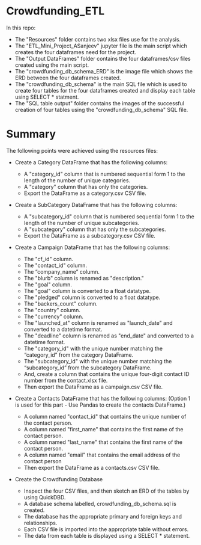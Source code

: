 # Crowdfunding_ETL

In this repo:

* The "Resources" folder contains two xlsx files use for the analysis.
* The "ETL_Mini_Project_ASanjeev" jupyter file is the main script which creates the four dataframes need for the project.
* The "Output DataFrames" folder contains the four dataframes/csv files created using the main script.
* The "crowdfunding_db_schema_ERD" is the image file which shows the ERD between the four dataframes created.
* The "crowdfunding_db_schema" is the main SQL file which is used to create four tables for the four dataframes created and display each table using SELECT * statment.
* The "SQL table output" folder contains the images of the successful creation of four tables using the "crowdfunding_db_schema" SQL file.

# Summary

The following points were achieved using the resources files:

* Create a Category DataFrame that has the following columns:

    * A "category_id" column that is numbered sequential form 1 to the length of the number of unique categories.
    * A "category" column that has only the categories.
    * Export the DataFrame as a category.csv CSV file.

* Create a SubCategory DataFrame that has the following columns:

    * A "subcategory_id" column that is numbered sequential form 1 to the length of the number of unique subcategories.
    * A "subcategory" column that has only the subcategories.
    * Export the DataFrame as a subcategory.csv CSV file.

* Create a Campaign DataFrame that has the following columns:

    * The "cf_id" column.
    * The "contact_id" column.
    * The “company_name” column.
    * The "blurb" column is renamed as "description."
    * The "goal" column.
    * The "goal" column is converted to a float datatype.
    * The "pledged" column is converted to a float datatype.
    * The "backers_count" column.
    * The "country" column.
    * The "currency" column.
    * The "launched_at" column is renamed as "launch_date" and converted to a datetime format.
    * The "deadline" column is renamed as "end_date" and converted to a datetime format.
    * The "category_id" with the unique number matching the “category_id” from the category DataFrame.
    * The "subcategory_id" with the unique number matching the “subcategory_id” from the subcategory DataFrame.
    * And, create a column that contains the unique four-digit contact ID number from the contact.xlsx file.
    * Then export the DataFrame as a campaign.csv CSV file.

* Create a Contacts DataFrame that has the following columns: (Option 1 is used for this part - Use Pandas to create the contacts DataFrame.)

    * A column named "contact_id" that contains the unique number of the contact person.
    * A column named "first_name" that contains the first name of the contact person.
    * A column named "last_name" that contains the first name of the contact person.
    * A column named "email" that contains the email address of the contact person
    * Then export the DataFrame as a contacts.csv CSV file.

* Create the Crowdfunding Database

    * Inspect the four CSV files, and then sketch an ERD of the tables  by using QuickDBD.
    * A database schema labelled, crowdfunding_db_schema.sql is created.
    * The database has the appropriate primary and foreign keys and relationships.
    * Each CSV file is imported into the appropriate table without errors.
    * The data from each table is displayed using a SELECT * statement.


